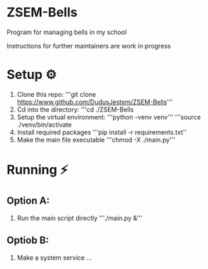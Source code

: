 # ZSEM-Bells
Program for managing bells in my school

Instructions for further maintainers are work in progress

# Setup ⚙️
1. Clone this repo:
'''git clone https://www.github.com/DudusJestem/ZSEM-Bells'''
2. Cd into the directory:
'''cd ./ZSEM-Bells 
3. Setup the virtual environment:
'''python -venv venv''' 
'''source ./venv/bin/activate
4. Install required packages
'''pip install -r requirements.txt''
5. Make the main file executable 
'''chmod -X ./main.py'''

# Running ⚡
## Option A:
1. Run the main script directly
'''./main.py &'''
## Optiob B:
1. Make a system service
... 